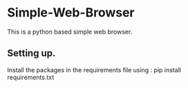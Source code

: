 # Simple-Web-Browser
This is a python based simple web browser.

## Setting up.
Install the packages in the requirements file using :
    pip install requirements.txt

